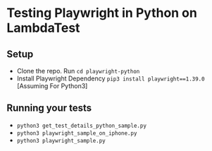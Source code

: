 # Testing Playwright in Python on LambdaTest

## Setup
* Clone the repo. Run `cd playwright-python`
* Install Playwright Dependency `pip3 install playwright==1.39.0` [Assuming For Python3]

## Running your tests
- ```python3 get_test_details_python_sample.py```
- ```python3 playwright_sample_on_iphone.py```
- ```python3 playwright_sample.py```

